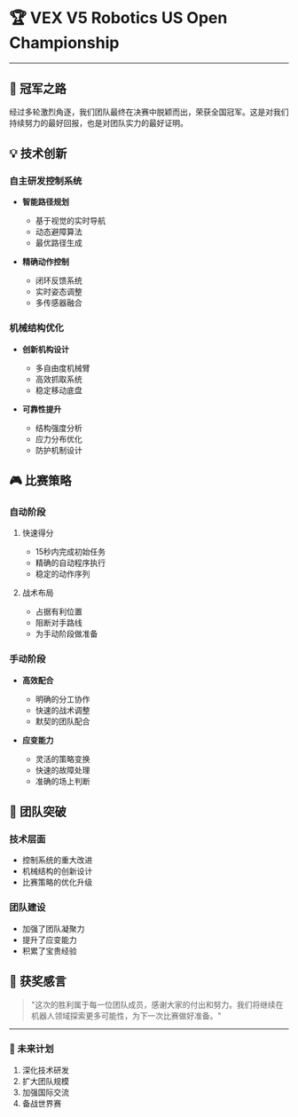 # 🏆 VEX V5 Robotics US Open Championship

---

## 🌟 冠军之路

经过多轮激烈角逐，我们团队最终在决赛中脱颖而出，荣获全国冠军。这是对我们持续努力的最好回报，也是对团队实力的最好证明。

## 💡 技术创新

### 自主研发控制系统
- **智能路径规划**
  - 基于视觉的实时导航
  - 动态避障算法
  - 最优路径生成

- **精确动作控制**
  - 闭环反馈系统
  - 实时姿态调整
  - 多传感器融合

### 机械结构优化
- **创新机构设计**
  - 多自由度机械臂
  - 高效抓取系统
  - 稳定移动底盘

- **可靠性提升**
  - 结构强度分析
  - 应力分布优化
  - 防护机制设计

## 🎮 比赛策略

### 自动阶段
1. 快速得分
   - 15秒内完成初始任务
   - 精确的自动程序执行
   - 稳定的动作序列

2. 战术布局
   - 占据有利位置
   - 阻断对手路线
   - 为手动阶段做准备

### 手动阶段
- **高效配合**
  - 明确的分工协作
  - 快速的战术调整
  - 默契的团队配合

- **应变能力**
  - 灵活的策略变换
  - 快速的故障处理
  - 准确的场上判断

## 🌈 团队突破

### 技术层面
- 控制系统的重大改进
- 机械结构的创新设计
- 比赛策略的优化升级

### 团队建设
- 加强了团队凝聚力
- 提升了应变能力
- 积累了宝贵经验

## 📝 获奖感言

> "这次的胜利属于每一位团队成员，感谢大家的付出和努力。我们将继续在机器人领域探索更多可能性，为下一次比赛做好准备。"

---

### 🎯 未来计划
1. 深化技术研发
2. 扩大团队规模
3. 加强国际交流
4. 备战世界赛 